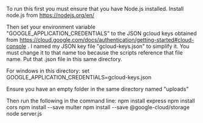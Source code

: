 To run this first you must ensure that you have Node.js installed.
Install node.js from https://nodejs.org/en/

Then set your environment variable "GOOGLE_APPLICATION_CREDENTIALS" to the JSON gcloud keys obtained from https://cloud.google.com/docs/authentication/getting-started#cloud-console . I named my JSON key file "gcloud-keys.json" to simplify it. You must change it to that name too because the scripts reference that file name. Put that .json file in this same directory.

For windows in this directory:
set GOOGLE_APPLICATION_CREDENTIALS=gcloud-keys.json

Ensure you have an empty folder in the same directory named "uploads"

Then run the following in the command line:
npm install express
npm install cors
npm install --save multer
npm install --save @google-cloud/storage
node server.js
